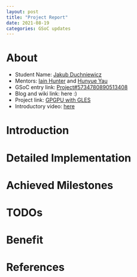 ```yaml
---
layout: post
title: "Project Report"
date: 2021-08-19
categories: GSoC updates
---
```


# About
* Student Name: [Jakub Duchniewicz](https://jduchniewicz.com/)
* Mentors: [Iain Hunter](http://www.hunterembedded.co.uk/) and [Hunyue Yau](http://hy-research.com/)
* GSoC entry link: [Project#5734780890513408](https://summerofcode.withgoogle.com/dashboard/project/5734780890513408/overview/)
* Blog and wiki link: here :)
* Project link: [GPGPU with GLES](https://github.com/JDuchniewicz/GPGPU-with-GLES)
* Introductory video: [here](https://www.youtube.com/watch?v=I5FnOTc8OP8)

# Introduction

# Detailed Implementation


# Achieved Milestones

# TODOs

# Benefit

# References
